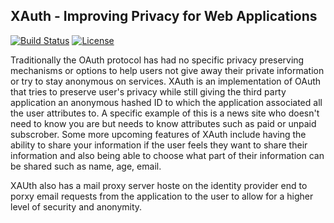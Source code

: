## XAuth - Improving Privacy for Web Applications
[![Build Status](https://travis-ci.org/abhinavtripathy/XAuth.svg?branch=master)](https://travis-ci.org/abhinavtripathy/XAuth)
[![License](http://img.shields.io/badge/License-MIT-brightgreen.svg)](./LICENSE)

Traditionally the OAuth protocol has had no specific privacy preserving mechanisms or options to help users not give away their private information or try to stay anonymous on services. XAuth is an implementation of OAuth that tries to preserve user's privacy while still giving the third party application an anonymous hashed ID to which the application associated all the user attributes to. A specific example of this is a news site who doesn't need to know you are but needs to know attributes such as paid or unpaid subscrober. Some more upcoming features of XAuth include having the ability to share your information if the user feels they want to share their information and also being able to choose what part of their information can be shared such as name, age, email. 

XAUth also has a mail proxy server hoste on the identity provider end to porxy email requests from the application to the user to allow for a higher level of security and anonymity. 

<!-- 
### Auth Server Setup 

To Install all the dependencies through NPM:

`npm install`

To deploy to Google Cloud:

`gcloud functions deploy auth --runtime nodejs8 --trigger-http`

`gcloud functions deploy signin --runtime nodejs8 --trigger-http`

`gcloud functions deploy token --runtime nodejs8 --trigger-http`


To test the functions:

`https://[gcp-region]-[project-name].cloudfunctions.net/token`

`https://[gcp-region]-[project-name].cloudfunctions.net/signin`

`https://[gcp-region]-[project-name].cloudfunctions.net/auth` -->
